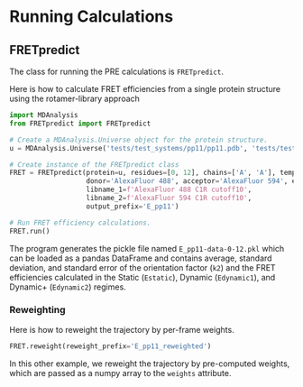 # Running Calculations

## FRETpredict

The class for running the PRE calculations is `FRETpredict`.

Here is how to calculate FRET efficiencies from a single protein structure using the rotamer-library approach

~~~ python
import MDAnalysis
from FRETpredict import FRETpredict

# Create a MDAnalysis.Universe object for the protein structure.
u = MDAnalysis.Universe('tests/test_systems/pp11/pp11.pdb', 'tests/test_systems/pp11/pp11.xtc')

# Create instance of the FRETpredict class
FRET = FRETpredict(protein=u, residues=[0, 12], chains=['A', 'A'], temperature=298, 
                   donor='AlexaFluor 488', acceptor='AlexaFluor 594', electrostatic=True,
                   libname_1=f'AlexaFluor 488 C1R cutoff10',
                   libname_2=f'AlexaFluor 594 C1R cutoff10',  
                   output_prefix='E_pp11')

# Run FRET efficiency calculations.
FRET.run()
~~~

The program generates the pickle file named `E_pp11-data-0-12.pkl` which can be loaded as a pandas DataFrame and contains average, standard deviation, and standard error of the orientation factor (`k2`) and the FRET efficiencies calculated in the Static (`Estatic`), Dynamic (`Edynamic1`), and Dynamic+ (`Edynamic2`) regimes.

### Reweighting

Here is how to reweight the trajectory by per-frame weights. 
~~~ python
FRET.reweight(reweight_prefix='E_pp11_reweighted')
~~~

In this other example, we reweight the trajectory by pre-computed weights, which are passed as a numpy array to the `weights` attribute.
~~~ python

~~~

